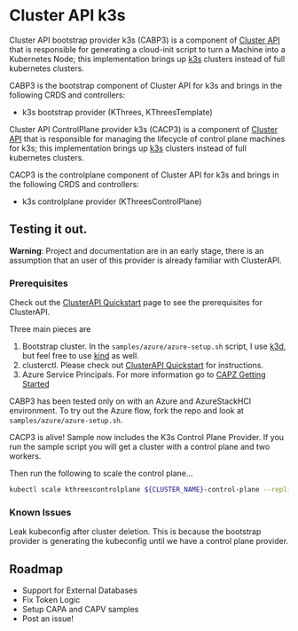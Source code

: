 # Cluster API k3s

Cluster API bootstrap provider k3s (CABP3) is a component of [Cluster API](https://github.com/kubernetes-sigs/cluster-api/blob/master/README.md) that is responsible for generating a cloud-init script to turn a Machine into a Kubernetes Node; this implementation brings up [k3s](https://k3s.io/) clusters instead of full kubernetes clusters.

CABP3 is the bootstrap component of Cluster API for k3s and brings in the following CRDS and controllers:
- k3s bootstrap provider (KThrees, KThreesTemplate)

Cluster API ControlPlane provider k3s (CACP3) is a component of [Cluster API](https://github.com/kubernetes-sigs/cluster-api/blob/master/README.md) that is responsible for managing the lifecycle of control plane machines for k3s; this implementation brings up [k3s](https://k3s.io/) clusters instead of full kubernetes clusters.

CACP3 is the controlplane component of Cluster API for k3s and brings in the following CRDS and controllers:
- k3s controlplane provider (KThreesControlPlane)

## Testing it out.

**Warning**: Project and documentation are in an early stage, there is an assumption that an user of this provider is already familiar with ClusterAPI.  


### Prerequisites

Check out the [ClusterAPI Quickstart](https://cluster-api.sigs.k8s.io/user/quick-start.html) page to see the prerequisites for ClusterAPI.

Three main pieces are 

1. Bootstrap cluster. In the `samples/azure/azure-setup.sh` script, I use [k3d](https://k3d.io/), but feel free to use [kind](https://kind.sigs.k8s.io/) as well.
2. clusterctl. Please check out [ClusterAPI Quickstart](https://cluster-api.sigs.k8s.io/user/quick-start.html) for instructions.
3. Azure Service Principals. For more information go to [CAPZ Getting Started](https://github.com/kubernetes-sigs/cluster-api-provider-azure/blob/master/docs/getting-started.md)

CABP3 has been tested only on with an Azure and AzureStackHCI environment. To try out the Azure flow, fork the repo and look at `samples/azure/azure-setup.sh`.

CACP3 is alive! Sample now includes the K3s Control Plane Provider. If you run the sample script you will get a cluster with a control plane and two workers.

Then run the following to scale the control plane...
```sh
kubectl scale kthreescontrolplane ${CLUSTER_NAME}-control-plane --replicas 3
```

### Known Issues

Leak kubeconfig after cluster deletion. This is because the bootstrap provider is generating the kubeconfig until we have a control plane provider. 

## Roadmap

* Support for External Databases
* Fix Token Logic
* Setup CAPA and CAPV samples
* Post an issue!

